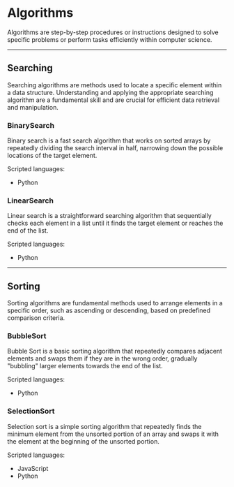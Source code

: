 # Algorithms
Algorithms are step-by-step procedures or instructions designed to solve specific problems or perform tasks efficiently within computer science.

<hr>

## Searching
Searching algorithms are methods used to locate a specific element within a data structure.
Understanding and applying the appropriate searching algorithm are a fundamental skill and are crucial for efficient data retrieval and manipulation.

### BinarySearch
Binary search is a fast search algorithm that works on sorted arrays by repeatedly dividing the search interval in half, narrowing down the possible locations of the target element.

Scripted languages: 
- Python

### LinearSearch
Linear search is a straightforward searching algorithm that sequentially checks each element in a list until it finds the target element or reaches the end of the list.

Scripted languages: 
- Python

<hr>

## Sorting
Sorting algorithms are fundamental methods used to arrange elements in a specific order, such as ascending or descending, based on predefined comparison criteria.

### BubbleSort
Bubble Sort is a basic sorting algorithm that repeatedly compares adjacent elements and swaps them if they are in the wrong order, gradually "bubbling" larger elements towards the end of the list.

Scripted languages: 
- Python

### SelectionSort
Selection sort is a simple sorting algorithm that repeatedly finds the minimum element from the unsorted portion of an array and swaps it with the element at the beginning of the unsorted portion.

Scripted languages: 
- JavaScript
- Python
